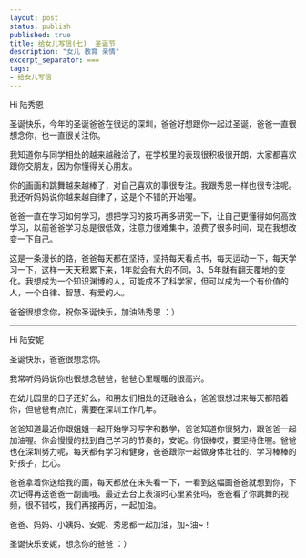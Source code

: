 ```yaml
---
layout: post
status: publish
published: true
title: 给女儿写信(七)  圣诞节
description: "女儿 教育 亲情"
excerpt_separator: ===
tags:
- 给女儿写信
---
```


Hi 陆秀恩

圣诞快乐，今年的圣诞爸爸在很远的深圳，爸爸好想跟你一起过圣诞，爸爸一直很想念你，也一直很关注你。

我知道你与同学相处的越来越融洽了，在学校里的表现很积极很开朗，大家都喜欢跟你交朋友，因为你懂得关心朋友。

你的画画和跳舞越来越棒了，对自己喜欢的事很专注。我跟秀恩一样也很专注呢。我还听妈妈说你越来越自律了，这是个不错的开始喔。

爸爸一直在学习如何学习，想把学习的技巧再多研究一下，让自己更懂得如何高效学习，以前爸爸学习总是很低效，注意力很难集中，浪费了很多时间，现在我想改变一下自己。

这是一条漫长的路，爸爸每天都在坚持，坚持每天看点书，每天运动一下，每天学习一下，这样一天天积累下来，1年就会有大的不同，3、5年就有翻天覆地的变化。我想成为一个知识渊博的人，可能成不了科学家，但可以成为一个有价值的人，一个自律、智慧、有爱的人。

爸爸很想念你，祝你圣诞快乐，加油陆秀恩 ：）

- - -

Hi 陆安妮

圣诞快乐，爸爸很想念你。

我常听妈妈说你也很想念爸爸，爸爸心里暖暖的很高兴。

在幼儿园里的日子还好么，和朋友们相处的还融洽么，爸爸很想过来每天都陪着你，但爸爸有点忙，需要在深圳工作几年。

爸爸知道最近你跟姐姐一起开始学习写字和数学，爸爸知道你很努力，跟爸爸一起加油喔。你会慢慢的找到自己学习的节奏的，安妮。你很棒哎，要坚持住喔。爸爸也在深圳努力呢，每天都有学习和健身，爸爸跟你一起做身体壮壮的、学习棒棒的好孩子，比心。


爸爸拿着你送给我的画，每天都放在床头看一下，一看到这幅画爸爸就想到你，下次记得再送爸爸一副画哦。最近去台上表演时心里紧张吗，爸爸看了你跳舞的视频，很不错哎，我们再接再厉，一起加油。

爸爸、妈妈、小姨妈、安妮、秀恩都一起加油，加~油~！

圣诞快乐安妮，想念你的爸爸 ：）


